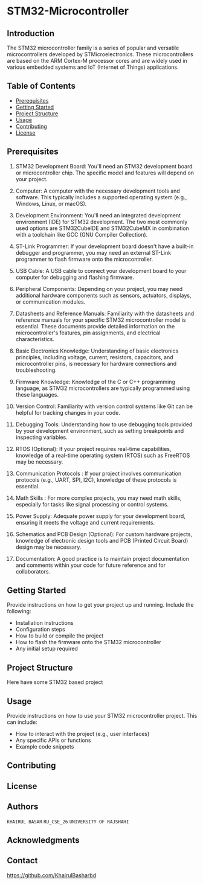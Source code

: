 # STM32-Microcontroller

## Introduction

The STM32 microcontroller family is a series of popular and versatile microcontrollers developed by STMicroelectronics. These microcontrollers are based on the ARM Cortex-M processor cores and are widely used in various embedded systems and IoT (Internet of Things) applications.

## Table of Contents

- [Prerequisites](#prerequisites)
- [Getting Started](#getting-started)
- [Project Structure](#project-structure)
- [Usage](#usage)
- [Contributing](#contributing)
- [License](#license)

## Prerequisites
1. STM32 Development Board: You'll need an STM32 development board or microcontroller chip. The specific model and features will depend on your project.

2. Computer: A computer with the necessary development tools and software. This typically includes a supported operating system (e.g., Windows, Linux, or macOS).

3. Development Environment: You'll need an integrated development environment (IDE) for STM32 development. The two most commonly used options are STM32CubeIDE and STM32CubeMX in combination with a toolchain like GCC (GNU Compiler Collection).

4. ST-Link Programmer: If your development board doesn't have a built-in debugger and programmer, you may need an external ST-Link programmer to flash firmware onto the microcontroller.

5. USB Cable: A USB cable to connect your development board to your computer for debugging and flashing firmware.

6. Peripheral Components: Depending on your project, you may need additional hardware components such as sensors, actuators, displays, or communication modules.

7. Datasheets and Reference Manuals: Familiarity with the datasheets and reference manuals for your specific STM32 microcontroller model is essential. These documents provide detailed information on the microcontroller's features, pin assignments, and electrical characteristics.

8. Basic Electronics Knowledge: Understanding of basic electronics principles, including voltage, current, resistors, capacitors, and microcontroller pins, is necessary for hardware connections and troubleshooting.

9. Firmware Knowledge: Knowledge of the C or C++ programming language, as STM32 microcontrollers are typically programmed using these languages.

10. Version Control: Familiarity with version control systems like Git can be helpful for tracking changes in your code.

11. Debugging Tools: Understanding how to use debugging tools provided by your development environment, such as setting breakpoints and inspecting variables.

12. RTOS (Optional): If your project requires real-time capabilities, knowledge of a real-time operating system (RTOS) such as FreeRTOS may be necessary.

13. Communication Protocols : If your project involves communication protocols (e.g., UART, SPI, I2C), knowledge of these protocols is essential.

14. Math Skills : For more complex projects, you may need math skills, especially for tasks like signal processing or control systems.

15. Power Supply: Adequate power supply for your development board, ensuring it meets the voltage and current requirements.

16. Schematics and PCB Design (Optional): For custom hardware projects, knowledge of electronic design tools and PCB (Printed Circuit Board) design may be necessary.

17. Documentation: A good practice is to maintain project documentation and comments within your code for future reference and for collaborators.

## Getting Started

Provide instructions on how to get your project up and running. Include the following:

- Installation instructions
- Configuration steps
- How to build or compile the project
- How to flash the firmware onto the STM32 microcontroller
- Any initial setup required

## Project Structure

Here have some STM32 based project


## Usage

Provide instructions on how to use your STM32 microcontroller project. This can include:

- How to interact with the project (e.g., user interfaces)
- Any specific APIs or functions
- Example code snippets

## Contributing


## License



## Authors

`KHAIRUL BASAR`
`RU_CSE_26`
`UNIVERSITY OF RAJSHAHI`

## Acknowledgments


## Contact


https://github.com/KhairulBasharbd
